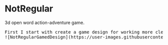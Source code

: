 # NotRegular
3d open word action-adventure game.
<pre>
First I start with create a game design for working more clear and follow to plan.
![NotRegularGamedDesign](https://user-images.githubusercontent.com/72476432/184890705-595a4ddd-401a-45b8-94c4-5611ee07b57b.png)
<pre>
